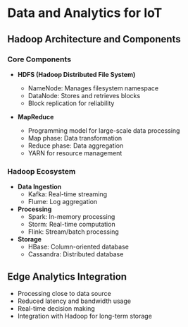 # Data and Analytics for IoT

## Hadoop Architecture and Components

### Core Components

- **HDFS (Hadoop Distributed File System)**

  - NameNode: Manages filesystem namespace
  - DataNode: Stores and retrieves blocks
  - Block replication for reliability

- **MapReduce**
  - Programming model for large-scale data processing
  - Map phase: Data transformation
  - Reduce phase: Data aggregation
  - YARN for resource management

### Hadoop Ecosystem

- **Data Ingestion**
  - Kafka: Real-time streaming
  - Flume: Log aggregation
- **Processing**
  - Spark: In-memory processing
  - Storm: Real-time computation
  - Flink: Stream/batch processing
- **Storage**
  - HBase: Column-oriented database
  - Cassandra: Distributed database

## Edge Analytics Integration

- Processing close to data source
- Reduced latency and bandwidth usage
- Real-time decision making
- Integration with Hadoop for long-term storage
